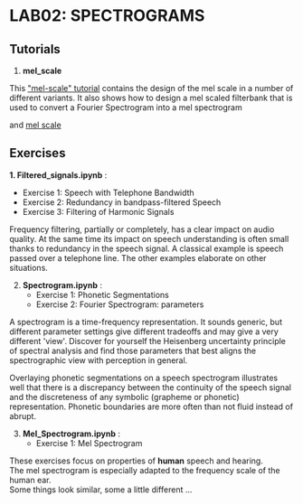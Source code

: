 # LAB02: SPECTROGRAMS


## Tutorials

1. **mel_scale**   

This ["mel-scale" tutorial](https://compi1234.github.io/spchlab/lab02_spectrogram/mel_scale.html)
contains the design of the mel scale in a number of different variants.
   It also shows how to design a mel scaled filterbank that is used to convert a Fourier Spectrogram into a mel spectrogram

and
<a href="https://compi1234.github.io/spchlab/lab02_spectrogram/mel_scale.html" target="_blank"> mel scale </a>
   
## Exercises

**1. Filtered_signals.ipynb** :
   + Exercise 1: Speech with Telephone Bandwidth
   + Exercise 2: Redundancy in bandpass-filtered Speech
   + Exercise 3: Filtering of Harmonic Signals

Frequency filtering, partially or completely, has a clear impact on audio quality.   At the same time its impact on speech understanding is often small thanks to redundancy in the speech signal.   A classical example is speech passed over a telephone line.  The other examples elaborate on other situations.

2. **Spectrogram.ipynb** :
   + Exercise 1: Phonetic Segmentations
   + Exercise 2: Fourier Spectrogram: parameters

A spectrogram is a time-frequency representation. It sounds generic, but different parameter settings give different tradeoffs and may give a very different 'view'.
Discover for yourself the Heisenberg uncertainty principle of spectral analysis and find those parameters that best aligns
the spectrographic view with perception in general.

Overlaying phonetic segmentations on a speech spectrogram illustrates well that there is a discrepancy between the continuity of
the speech signal and the discreteness of any symbolic (grapheme or phonetic) representation.  Phonetic boundaries
are more often than not fluid instead of abrupt.



3. **Mel_Spectrogram.ipynb** :
   + Exercise 1: Mel Spectrogram

These exercises focus on properties of **human** speech and hearing.  
The mel spectrogram is especially adapted to the frequency scale of the human ear.  
Some things look similar, some a little different ...